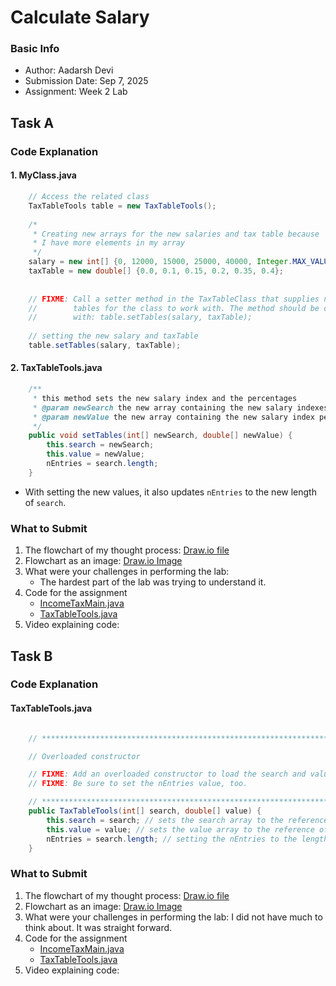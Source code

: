# Calculate Salary

### Basic Info
- Author: Aadarsh Devi
- Submission Date: Sep 7, 2025
- Assignment: Week 2 Lab

## Task A
### Code Explanation

#### 1. MyClass.java
```java
    // Access the related class
    TaxTableTools table = new TaxTableTools();
    
    /*
     * Creating new arrays for the new salaries and tax table because
     * I have more elements in my array
     */
    salary = new int[] {0, 12000, 15000, 25000, 40000, Integer.MAX_VALUE};
    taxTable = new double[] {0.0, 0.1, 0.15, 0.2, 0.35, 0.4};
    
    
    // FIXME: Call a setter method in the TaxTableClass that supplies new
    //        tables for the class to work with. The method should be called
    //        with: table.setTables(salary, taxTable);
    
    // setting the new salary and taxTable
    table.setTables(salary, taxTable);
```

#### 2. TaxTableTools.java
```java
    /**
     * this method sets the new salary index and the percentages
     * @param newSearch the new array containing the new salary indexes
     * @param newValue the new array containing the new salary index percentage
     */
    public void setTables(int[] newSearch, double[] newValue) {
        this.search = newSearch;
        this.value = newValue;
        nEntries = search.length;
    }
```
- With setting the new values, it also updates `nEntries` to the new length of `search`.

### What to Submit
1. The flowchart of my thought process: [Draw.io file](TaskA/task_a_flowchart.drawio)
2. Flowchart as an image: [Draw.io Image](TaskA/task_a_flowchart_image.png)
3. What were your challenges in performing the lab:
    - The hardest part of the lab was trying to understand it.
4. Code for the assignment
   - [IncomeTaxMain.java](TaskA/IncomeTaxMain.java)
   - [TaxTableTools.java](TaskA/TaxTableTools.java)
6. Video explaining code:

## Task B
### Code Explanation

#### TaxTableTools.java
```java

    // ***********************************************************************

    // Overloaded constructor

    // FIXME: Add an overloaded constructor to load the search and value tables.
    // FIXME: Be sure to set the nEntries value, too.

    // ***********************************************************************
    public TaxTableTools(int[] search, double[] value) {
        this.search = search; // sets the search array to the reference of the new search array
        this.value = value; // sets the value array to the reference of the new value array
        nEntries = search.length; // setting the nEntries to the length of new search
    }

```

### What to Submit
1. The flowchart of my thought process: [Draw.io file](TaskB/task_b_flowchart.drawio)
2. Flowchart as an image: [Draw.io Image](TaskB/task_b_flowchart_image.png)
3. What were your challenges in performing the lab: I did not have much to think about. It was straight forward.
4. Code for the assignment
   - [IncomeTaxMain.java](TaskB/IncomeTaxMain.java)
   - [TaxTableTools.java](TaskB/TaxTableTools.java)
6. Video explaining code:
